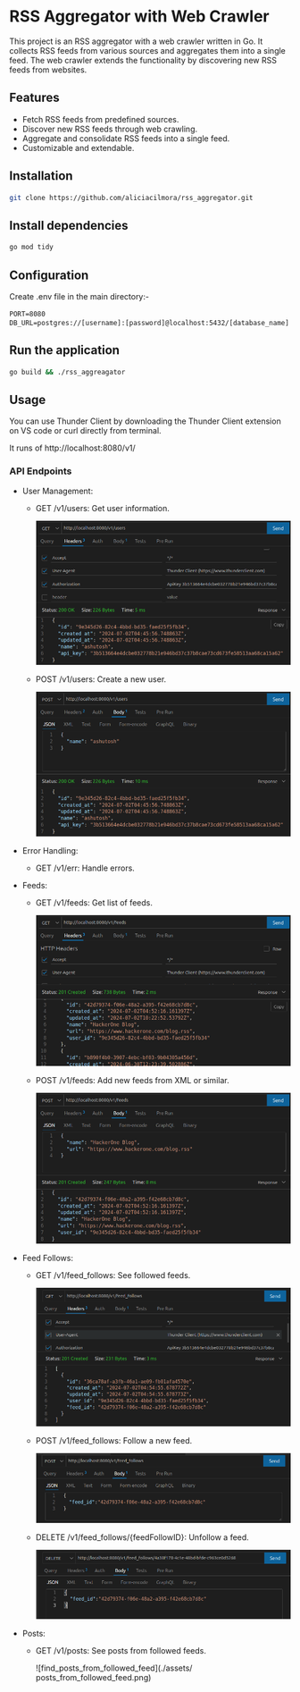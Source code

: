 # RSS Aggregator with Web Crawler
This project is an RSS aggregator with a web crawler written in Go. It collects RSS feeds from various sources and aggregates them into a single feed. The web crawler extends the functionality by discovering new RSS feeds from websites.

## Features
- Fetch RSS feeds from predefined sources.
- Discover new RSS feeds through web crawling.
- Aggregate and consolidate RSS feeds into a single feed.
- Customizable and extendable.

## Installation
```Bash
git clone https://github.com/aliciacilmora/rss_aggregator.git
```
## Install dependencies
```Bash
go mod tidy
```

## Configuration
Create .env file in the main directory:-
``` .env
PORT=8080
DB_URL=postgres://[username]:[password]@localhost:5432/[database_name]
```

## Run the application
```Bash
go build && ./rss_aggreagator
```

## Usage
You can use Thunder Client by downloading the Thunder Client extension on VS code or curl directly from terminal.

It runs of http://localhost:8080/v1/

### API Endpoints
- User Management:
    * GET /v1/users: Get user information.

        ![view_user](./assets/see_users.png)

    * POST /v1/users: Create a new user.

        ![create_user](./assets/create_user.png)

- Error Handling:

    * GET /v1/err: Handle errors.

- Feeds:

    * GET /v1/feeds: Get list of feeds.

        ![view_all_feeds](./assets/see_feeds.png)

    * POST /v1/feeds: Add new feeds from XML or similar.

        ![add_feeds](./assets/add_feeds.png)

- Feed Follows:

    * GET /v1/feed_follows: See followed feeds.

        ![view_followed_feeds](./assets/see_followed_feed.png)

    * POST /v1/feed_follows: Follow a new feed.

        ![follow_feed](./assets/follow_feed.png)

    * DELETE /v1/feed_follows/{feedFollowID}: Unfollow a feed.

        ![unfollow_feed](./assets/unfollow_feed.png)

- Posts:

    * GET /v1/posts: See posts from followed feeds.

        ![find_posts_from_followed_feed](./assets/
        posts_from_followed_feed.png)
